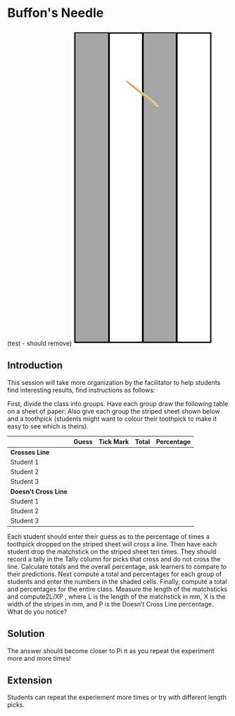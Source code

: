 # Buffon's Needle

(test - should remove)<img src="../../images/buffons-needle-1.png">

## Introduction

This session will take more organization by the facilitator to help students find interesting results, find instructions as follows:

First, divide the class into groups. Have each group draw the following table on a sheet of paper: Also give each group the striped sheet shown below and a toothpick (students might want to colour their toothpick to make it easy to see which is theirs).

|                        | Guess | Tick Mark | Total | Percentage |
| ---------------------- | ----- | --------- | ----- | ---------- |
| **Crosses Line**       |       |           |       |            |
| Student 1              |       |           |       |            |
| Student 2              |       |           |       |            |
| Student 3              |       |           |       |            |
| **Doesn't Cross Line** |       |           |       |            |
| Student 1              |       |           |       |            |
| Student 2              |       |           |       |            |
| Student 3              |       |           |       |            |

Each student should enter their guess as to the percentage of times a toothpick dropped on the striped sheet will cross a line. Then have each student drop the matchstick on the striped sheet ten times. They should record a tally in the Tally column for picks that cross and do not cross the line. Calculate totals and the overall percentage, ask learners to compare to their predictions.
Next compute a total and percentages for each group of students and enter the numbers in the shaded cells. Finally, compute a total and percentages for the entire class. Measure the length of the matchsticks and compute2L/XP , where L is the length of the matchstick in mm, X is the width of the stripes in mm, and P is the Doesn’t Cross Line percentage. What do you notice?

## Solution

The answer should become closer to Pi π as you repeat the experiment more and more times!

## Extension

Students can repeat the experiement more times or try with different length picks.

